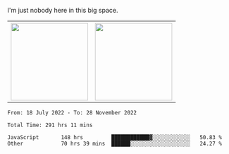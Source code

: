 I'm just nobody here in this big space.
<table>
  <tr>
    <th>
        <img height="175em" src="https://github-readme-stats.vercel.app/api/top-langs/?username=introbond&hide=css,html&layout=compact&theme=nord" />
    </th>
    <th><img height="175em" src="https://github-readme-stats.vercel.app/api/?username=introbond&theme=nord&show_icons=true&hide_border=true&&count_private=true&include_all_commits=true" /></th>
  </tr>
</table>

<!--START_SECTION:waka-->

```text
From: 18 July 2022 - To: 28 November 2022

Total Time: 291 hrs 11 mins

JavaScript       148 hrs         ████████████▓░░░░░░░░░░░░   50.83 %
Other            70 hrs 39 mins  ██████░░░░░░░░░░░░░░░░░░░   24.27 %
```

<!--END_SECTION:waka-->
